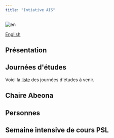 ```yaml
---
title: "Intiative AIS"
---
```

![en][en]

[English](en/index.md)

## Présentation

## Journées d'études
Voici la [liste](workshops.md) des journées d'études à venir.

## Chaire Abeona

## Personnes

## Semaine intensive de cours PSL

[en]: https://github.com/ais-initiative/ais-initiative.github.io/blob/master/assets/france-flag.svg "Britain"

